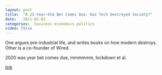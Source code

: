 ```yaml
---
layout: post
title:  "A 25-Year-Old Bet Comes Due: Has Tech Destroyed Society?"
date:   2021-02-02
categories:  business economics politics
video: false
---
```


One argues pre-industrial life, and writes books on how modern destroys.   Other is a co-founder of Wired.

2020 was year bet comes due, mmmmmm, lockdown et al.

[link](//www.wired.com/story/a-25-year-old-bet-comes-due-has-tech-destroyed-society/)

